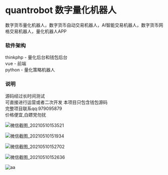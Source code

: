 # quantrobot 数字量化机器人
数字货币量化机器人，数字货币自动交易机器人，AI智能交易机器人，数字货币网格交易机器人，量化机器人APP
  

### 软件架构
thinkphp - 量化后台和钱包后台  
vue - 前端  
python - 量化策略机器人  
  
  
### 说明
源码经过长时间测试  
可直接进行运营或者二次开发 
本项目只包含钱包源码  
完整项目联系qq:979095879  
价格便宜,白嫖党勿扰  

![微信截图_20210510153521](https://user-images.githubusercontent.com/83943063/117622616-665ca580-b1a5-11eb-8547-06703341257f.png)


![微信截图_20210510151934](https://user-images.githubusercontent.com/83943063/117621679-6a3bf800-b1a4-11eb-8874-db55de7b604d.png)


![微信截图_20210510152702](https://user-images.githubusercontent.com/83943063/117621731-7758e700-b1a4-11eb-8631-58d26dee0cf2.png)


![微信截图_20210510152636](https://user-images.githubusercontent.com/83943063/117621706-7031d900-b1a4-11eb-8730-fc7286775391.png)


![aa](https://user-images.githubusercontent.com/83943063/117619830-5394a180-b1a2-11eb-89d2-e3e039d798de.png)


